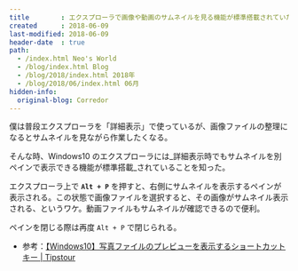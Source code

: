 ```yaml
---
title        : エクスプローラで画像や動画のサムネイルを見る機能が標準搭載されていた
created      : 2018-06-09
last-modified: 2018-06-09
header-date  : true
path:
  - /index.html Neo's World
  - /blog/index.html Blog
  - /blog/2018/index.html 2018年
  - /blog/2018/06/index.html 06月
hidden-info:
  original-blog: Corredor
---
```


僕は普段エクスプローラを「詳細表示」で使っているが、画像ファイルの整理になるとサムネイルを見ながら作業したくなる。

そんな時、Windows10 のエクスプローラには_詳細表示時でもサムネイルを別ペインで表示できる機能が標準搭載_されていることを知った。

エクスプローラ上で **`Alt + P`** を押すと、右側にサムネイルを表示するペインが表示される。この状態で画像ファイルを選択すると、その画像がサムネイル表示される、というワケ。動画ファイルもサムネイルが確認できるので便利。

ペインを閉じる際は再度 `Alt + P` で閉じられる。

- 参考：[【Windows10】写真ファイルのプレビューを表示するショートカットキー | Tipstour](http://tipstour.net/windows10-explorer-preview-shortcut)
